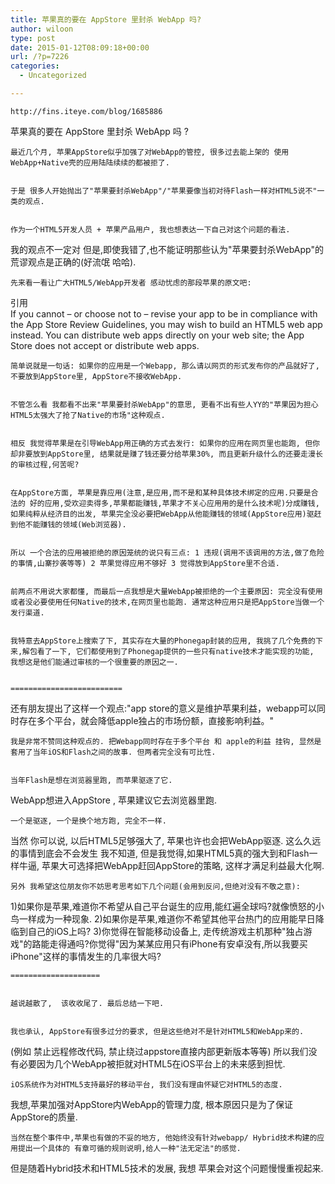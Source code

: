 ```yaml
---
title: 苹果真的要在 AppStore 里封杀 WebApp 吗?
author: wiloon
type: post
date: 2015-01-12T08:09:18+00:00
url: /?p=7226
categories:
  - Uncategorized

---
```

<div class="blog_title">
  
    http://fins.iteye.com/blog/1685886
  
  <div class="news_tag">
  

<div id="blog_content" class="blog_content">
  苹果真的要在 AppStore 里封杀 WebApp 吗 ? 
  
    最近几个月, 苹果AppStore似乎加强了对WebApp的管控, 很多过去能上架的 使用WebApp+Native壳的应用陆陆续续的都被拒了.
  
  
    于是 很多人开始抛出了"苹果要封杀WebApp"/"苹果要像当初对待Flash一样对HTML5说不"一类的观点.
  
  
    作为一个HTML5开发人员 + 苹果产品用户, 我也想表达一下自己对这个问题的看法.
 我的观点不一定对 但是,即使我错了,也不能证明那些认为"苹果要封杀WebApp"的荒谬观点是正确的(好流氓 哈哈).
  
  
    先来看一看让广大HTML5/WebApp开发者 感动忧虑的那段苹果的原文吧:
  
  <div class="quote_title">
    引用
  
  <div class="quote_div">
    If you cannot – or choose not to – revise your app to be in compliance with the App Store Review Guidelines, you may wish to build an HTML5 web app instead. You can distribute web apps directly on your web site; the App Store does not accept or distribute web apps.
  
  
    简单说就是一句话: 如果你的应用是一个Webapp, 那么请以网页的形式发布你的产品就好了, 不要放到AppStore里, AppStore不接收WebApp.
  
  
    不管怎么看 我都看不出来"苹果要封杀WebApp"的意思, 更看不出有些人YY的"苹果因为担心HTML5太强大了抢了Native的市场"这种观点.
  
  
    相反 我觉得苹果是在引导WebApp用正确的方式去发行: 如果你的应用在网页里也能跑, 但你却非要放到AppStore里, 结果就是赚了钱还要分给苹果30%, 而且更新升级什么的还要走漫长的审核过程,何苦呢?
  
  
    在AppStore方面, 苹果是靠应用(注意,是应用,而不是和某种具体技术绑定的应用.只要是合法的 好的应用,受欢迎卖得多,苹果都能赚钱,苹果才不关心应用用的是什么技术呢)分成赚钱, 如果纯粹从经济目的出发, 苹果完全没必要把WebApp从他能赚钱的领域(AppStore应用)驱赶到他不能赚钱的领域(Web浏览器).
  
  
    所以 一个合法的应用被拒绝的原因笼统的说只有三点: 1 违规(调用不该调用的方法,做了危险的事情,山寨抄袭等等) 2 苹果觉得应用不够好 3 觉得放到AppStore里不合适.
  
  
    前两点不用说大家都懂, 而最后一点我想是大量WebApp被拒绝的一个主要原因: 完全没有使用或者没必要使用任何Native的技术,在网页里也能跑. 通常这种应用只是把AppStore当做一个发行渠道.
  
  
    我特意去AppStore上搜索了下, 其实存在大量的Phonegap封装的应用, 我挑了几个免费的下来,解包看了一下, 它们都使用到了Phonegap提供的一些只有native技术才能实现的功能, 我想这是他们能通过审核的一个很重要的原因之一.
  
  
    =========================
 还有朋友提出了这样一个观点:"app store的意义是维护苹果利益，webapp可以同时存在多个平台，就会降低apple独占的市场份额，直接影响利益。"
  
  
    我是非常不赞同这种观点的. 把Webapp同时存在于多个平台 和 apple的利益 挂钩, 显然是套用了当年iOS和Flash之间的故事. 但两者完全没有可比性.
  
  
    当年Flash是想在浏览器里跑, 而苹果驱逐了它.
 WebApp想进入AppStore , 苹果建议它去浏览器里跑.
  
  
    一个是驱逐, 一个是换个地方跑, 完全不一样.
 当然 你可以说, 以后HTML5足够强大了, 苹果也许也会把WebApp驱逐.
 这么久远的事情到底会不会发生 我不知道, 但是我觉得,如果HTML5真的强大到和Flash一样牛逼, 苹果大可选择把WebApp赶回AppStore的策略, 这样才满足利益最大化啊.
  
  
    另外 我希望这位朋友你不妨思考思考如下几个问题(会用到反问,但绝对没有不敬之意):
 1)如果你是苹果,难道你不希望从自己平台诞生的应用,能红遍全球吗?就像愤怒的小鸟一样成为一种现象.
 2)如果你是苹果,难道你不希望其他平台热门的应用能早日降临到自己的iOS上吗?
 3)你觉得在智能移动设备上, 走传统游戏主机那种"独占游戏"的路能走得通吗?你觉得"因为某某应用只有iPhone有安卓没有,所以我要买iPhone"这样的事情发生的几率很大吗?
  
  
    ====================
  
  
    越说越散了,  该收收尾了. 最后总结一下吧.
  
  
    我也承认, AppStore有很多过分的要求, 但是这些绝对不是针对HTML5和WebApp来的.
 (例如 禁止远程修改代码, 禁止绕过appstore直接内部更新版本等等)
 所以我们没有必要因为几个WebApp被拒就对HTML5在iOS平台上的未来感到担忧.
  
  
    iOS系统作为对HTML5支持最好的移动平台, 我们没有理由怀疑它对HTML5的态度.
 我想,苹果加强对AppStore内WebApp的管理力度, 根本原因只是为了保证AppStore的质量.
  
  
    当然在整个事件中,苹果也有做的不妥的地方, 他始终没有针对webapp/ Hybrid技术构建的应用提出一个具体的 有章可循的规则说明,给人一种"法无定法"的感觉.
 但是随着Hybrid技术和HTML5技术的发展, 我想 苹果会对这个问题慢慢重视起来.
  
